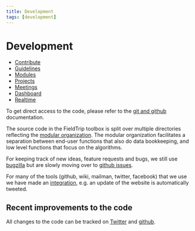 ```yaml
---
title: Development
tags: [development]
---
```


# Development

- [Contribute](/contribute)
- [Guidelines](/development/guideline)
- [Modules](/development/module)
- [Projects](/development/project)
- [Meetings](/development/meeting)
- [Dashboard](/development/dashboard)
- [Realtime](/development/realtime)

To get direct access to the code, please refer to the [git and github](/development/git) documentation.

The source code in the FieldTrip toolbox is split over multiple directories reflecting the [modular organization](/development/module). The modular organization facilitates a separation between end-user functions that also do data bookkeeping, and low level functions that focus on the algorithms.

For keeping track of new ideas, feature requests and bugs, we still use [bugzilla](/bugzilla) but are slowly moving over to [github issues](https://github.com/fieldtrip/fieldtrip).

For many of the tools (github, wiki, mailman, twitter, facebook) that we use we have made an [integration](/development/integration), e.g. an update of the website is automatically tweeted.

## Recent improvements to the code

All changes to the code can be tracked on [Twitter](http://twitter.com/fieldtriptoolbx) and [github](/development/git).

